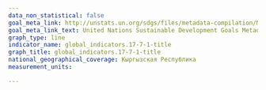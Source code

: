 ```yaml
---
data_non_statistical: false
goal_meta_link: http://unstats.un.org/sdgs/files/metadata-compilation/Metadata-Goal-17-07-01.pdf
goal_meta_link_text: United Nations Sustainable Development Goals Metadata (pdf 468kB)
graph_type: line
indicator_name: global_indicators.17-7-1-title
graph_title: global_indicators.17-7-1-title
national_geographical_coverage: Кыргызская Республика
measurement_units:

---
```

